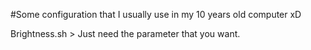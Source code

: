 #Some configuration that I usually use in my 10 years old computer xD

Brightness.sh > Just need the parameter that you want.
